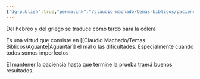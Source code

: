 ```yaml
---
{"dg-publish":true,"permalink":"/claudio-machado/temas-biblicos/paciencia/"}
---
```


Del hebreo y del griego se traduce cómo tardo para la cólera 

Es una virtud que consiste en [[Claudio Machado/Temas Bíblicos/Aguante\|Aguantar]] el mal o las dificultades. Especialmente cuando todos somos imperfectos 

El mantener la paciencia hasta que termine la prueba traerá buenos resultados. 